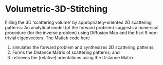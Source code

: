 # Volumetric-3D-Stitching
Filling the 3D 'scattering volume' by appropriately-oriented 2D scattering patterns:
An analytical model (of the forward problem) suggests a numerical procedure (for the inverse problem) using Diffusion Map and the fisrt 9 non-trivial eigenvectors. The Matlab code here
  1) simulates the forward problem and synthesizes 2D scattering patterns;
  2) Forms the Distance Matrix of scattering patterns; and
  3) retrieves the (relative) orientations using the Distance Matrix.
